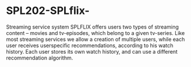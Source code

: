 # SPL202-SPLflix-
Streaming service system
SPLFLIX offers users two types of streaming content – movies and tv-episodes,
which belong to a given tv-series. Like most
streaming services we allow a creation of
multiple users, while each user receives userspecific recommendations, according to his
watch history.
Each user stores its own watch history, and can use a different recommendation
algorithm.
